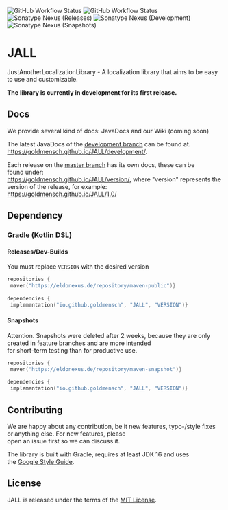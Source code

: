 ![GitHub Workflow Status](https://img.shields.io/github/workflow/status/goldmensch/JALL/Verify%20state?style=for-the-badge&label=Build)
![GitHub Workflow Status](https://img.shields.io/github/workflow/status/goldmensch/JALL/Publish%20to%20Nexus?style=for-the-badge&label=Publish)
![Sonatype Nexus (Releases)](https://img.shields.io/nexus/maven-releases/io.github.goldmensch/JALL?label=Release&logo=Release&server=https%3A%2F%2Feldonexus.de&style=for-the-badge)
![Sonatype Nexus (Development)](https://img.shields.io/nexus/maven-dev/io.github.goldmensch/JALL?label=DEV&logo=Release&server=https%3A%2F%2Feldonexus.de&style=for-the-badge)
![Sonatype Nexus (Snapshots)](https://img.shields.io/nexus/s/io.github.goldmensch/JALL?color=orange&label=Snapshot&server=https%3A%2F%2Feldonexus.de&style=for-the-badge)

# JALL

JustAnotherLocalizationLibrary - A localization library that aims to be easy to use and customizable.

**The library is currently in development for its first release.**

## Docs

We provide several kind of docs: JavaDocs and our Wiki (coming soon)

The latest JavaDocs of the [development branch](https://github.com/Goldmensch/JALL/tree/development) can be found at.  
https://goldmensch.github.io/JALL/development/.

Each release on the [master branch](https://github.com/Goldmensch/JALL/tree/masster) has its own docs, these can be  
found under:  
https://goldmensch.github.io/JALL/version/, where "version" represents the version of the release, for example:  
https://goldmensch.github.io/JALL/1.0/

## Dependency

### Gradle (Kotlin DSL)

#### Releases/Dev-Builds

You must replace `VERSION` with the desired version

```kotlin  
repositories {  
 maven("https://eldonexus.de/repository/maven-public")}  
  
dependencies {  
 implementation("io.github.goldmensch", "JALL", "VERSION")}  
```  

#### Snapshots

Attention. Snapshots were deleted after 2 weeks, because they are only created in feature branches and are more intended  
for short-term testing than for productive use.

```kotlin  
repositories {  
 maven("https://eldonexus.de/repository/maven-snapshot")}  
  
dependencies {  
 implementation("io.github.goldmensch", "JALL", "VERSION")}  
```  

## Contributing

We are happy about any contribution, be it new features, typo-/style fixes or anything else. For new features, please  
open an issue first so we can discuss it.

The library is built with Gradle, requires at least JDK 16 and uses  
the [Google Style Guide](https://google.github.io/styleguide/javaguide.html).

## License

JALL is released under the terms of the [MIT License](https://github.com/Goldmensch/JALL/blob/master/LICENSE).